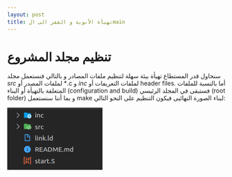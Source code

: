 ```yaml
---
layout: post
title: تهيأة الأنوية و القفز الى الmain
---
```


# تنظيم مجلد المشروع

سنحاول قدر المستطاع تهيأة بيئة سهلة لتنظيم ملفات المصادر و بالتالي فنستعمل مجلد *src* لملفات المصدر أو *.c و *inc* لملفات التعريفات أو header files. 
أما بالنسبة للملفات المتعلقة بالتهيأة أو البناء (configuration and build) فستبقى في المجلد الرئيسي (root folder) و بما أننا سنستعمل make لبناء الصورة النهائيى
فيكون التنظيم على النحو التالي:

![](../images/folder_org.png)
